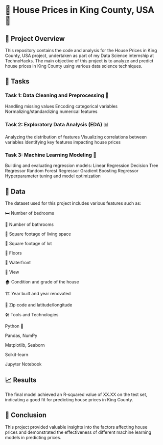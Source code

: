 # 🏡 House Prices in King County, USA 🏡
## 📄 Project Overview
This repository contains the code and analysis for the House Prices in King County, USA project, undertaken as part of my Data Science internship at TechnoHacks. The main objective of this project is to analyze and predict house prices in King County using various data science techniques.

## 📝 Tasks
### Task 1: Data Cleaning and Preprocessing 🧹
Handling missing values
Encoding categorical variables
Normalizing/standardizing numerical features
### Task 2: Exploratory Data Analysis (EDA) 📊
Analyzing the distribution of features
Visualizing correlations between variables
Identifying key features impacting house prices
### Task 3: Machine Learning Modeling 🤖
Building and evaluating regression models:
Linear Regression
Decision Tree Regressor
Random Forest Regressor
Gradient Boosting Regressor
Hyperparameter tuning and model optimization
## 📂 Data
The dataset used for this project includes various features such as:

🛏️ Number of bedrooms 

🛁 Number of bathrooms

📐 Square footage of living space

🌳 Square footage of lot

🏢 Floors

🌊 Waterfront

👀 View

🏠 Condition and grade of the house

🏗️ Year built and year renovated

📍 Zip code and latitude/longitude

🛠️ Tools and Technologies

Python 🐍

Pandas, NumPy

Matplotlib, Seaborn

Scikit-learn

Jupyter Notebook

## 📈 Results
The final model achieved an R-squared value of XX.XX on the test set, indicating a good fit for predicting house prices in King County.

## 🏁 Conclusion
This project provided valuable insights into the factors affecting house prices and demonstrated the effectiveness of different machine learning models in predicting prices.
